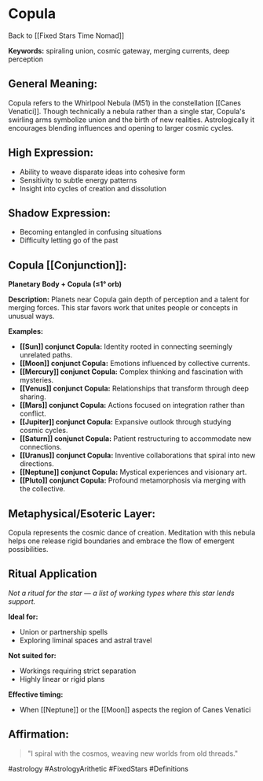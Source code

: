 # Copula

Back to [[Fixed Stars Time Nomad]]

**Keywords:** spiraling union, cosmic gateway, merging currents, deep perception

## General Meaning:
Copula refers to the Whirlpool Nebula (M51) in the constellation
[[Canes Venatici]]. Though technically a nebula rather than a single
star, Copula's swirling arms symbolize union and the birth of new
realities. Astrologically it encourages blending influences and opening
to larger cosmic cycles.

## High Expression:
- Ability to weave disparate ideas into cohesive form
- Sensitivity to subtle energy patterns
- Insight into cycles of creation and dissolution

## Shadow Expression:
- Becoming entangled in confusing situations
- Difficulty letting go of the past

## Copula [[Conjunction]]:

**Planetary Body + Copula (≤1° orb)**

**Description:**
Planets near Copula gain depth of perception and a talent for merging
forces. This star favors work that unites people or concepts in unusual
ways.

**Examples:**
- **[[Sun]] conjunct Copula:** Identity rooted in connecting seemingly
  unrelated paths.
- **[[Moon]] conjunct Copula:** Emotions influenced by collective currents.
- **[[Mercury]] conjunct Copula:** Complex thinking and fascination with
  mysteries.
- **[[Venus]] conjunct Copula:** Relationships that transform through deep
  sharing.
- **[[Mars]] conjunct Copula:** Actions focused on integration rather than
  conflict.
- **[[Jupiter]] conjunct Copula:** Expansive outlook through studying cosmic
  cycles.
- **[[Saturn]] conjunct Copula:** Patient restructuring to accommodate new
  connections.
- **[[Uranus]] conjunct Copula:** Inventive collaborations that spiral into new
  directions.
- **[[Neptune]] conjunct Copula:** Mystical experiences and visionary art.
- **[[Pluto]] conjunct Copula:** Profound metamorphosis via merging with the
  collective.

## Metaphysical/Esoteric Layer:
Copula represents the cosmic dance of creation. Meditation with this
nebula helps one release rigid boundaries and embrace the flow of
emergent possibilities.

## Ritual Application
*Not a ritual for the star — a list of working types where this star
lends support.*

**Ideal for:**
- Union or partnership spells
- Exploring liminal spaces and astral travel

**Not suited for:**
- Workings requiring strict separation
- Highly linear or rigid plans

**Effective timing:**
- When [[Neptune]] or the [[Moon]] aspects the region of Canes Venatici

## Affirmation:

> "I spiral with the cosmos, weaving new worlds from old threads."

#astrology #AstrologyArithetic #FixedStars #Definitions
